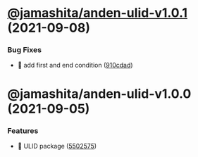 # [@jamashita/anden-ulid-v1.0.1](https://github.com/jamashita/anden/compare/@jamashita/anden-ulid-v1.0.0...@jamashita/anden-ulid-v1.0.1) (2021-09-08)


### Bug Fixes

* 🐛 add first and end condition ([910cdad](https://github.com/jamashita/anden/commit/910cdad62e732a916018ce9bf7a01ad1b50e059e))

# @jamashita/anden-ulid-v1.0.0 (2021-09-05)


### Features

* 🎸 ULID package ([5502575](https://github.com/jamashita/anden/commit/55025756aa83e9ab767bb578e649bbe3583b5445))
